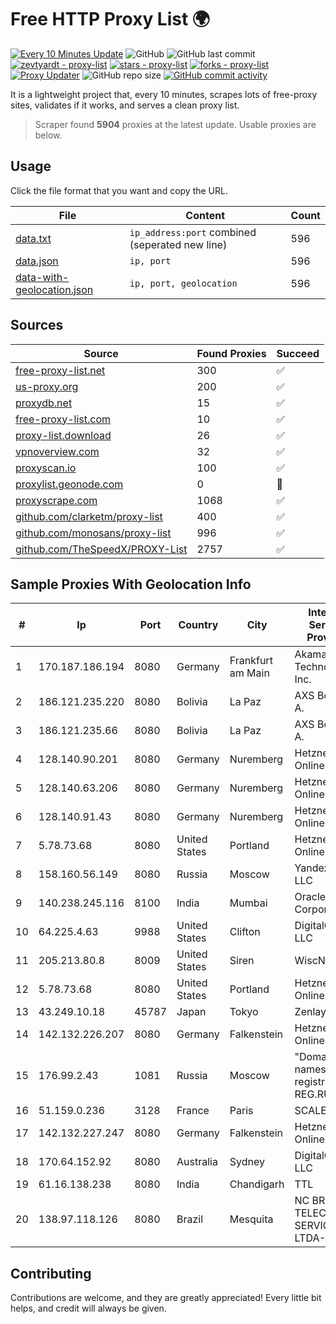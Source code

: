 
# Free HTTP Proxy List 🌍

[![Every 10 Minutes Update](https://github.com/mertguvencli/http-proxy-list/actions/workflows/main.yml/badge.svg?branch=main)](https://github.com/mertguvencli/http-proxy-list/actions/workflows/main.yml)
![GitHub](https://img.shields.io/github/license/mertguvencli/http-proxy-list)
![GitHub last commit](https://img.shields.io/github/last-commit/mertguvencli/http-proxy-list)
[![zevtyardt - proxy-list](https://img.shields.io/static/v1?label=zevtyardt&message=proxy-list&color=blue&logo=github)](https://github.com/zevtyardt/proxy-list "Go to GitHub repo")
[![stars - proxy-list](https://img.shields.io/github/stars/zevtyardt/proxy-list?style=social)](https://github.com/zevtyardt/proxy-list)
[![forks - proxy-list](https://img.shields.io/github/forks/zevtyardt/proxy-list?style=social)](https://github.com/zevtyardt/proxy-list)
[![Proxy Updater](https://github.com/zevtyardt/proxy-list/workflows/Proxy%20Updater/badge.svg)](https://github.com/zevtyardt/proxy-list/actions?query=workflow:"Proxy+Updater")
![GitHub repo size](https://img.shields.io/github/repo-size/zevtyardt/proxy-list)
[![GitHub commit activity](https://img.shields.io/github/commit-activity/m/zevtyardt/proxy-list?logo=commits)](https://github.com/zevtyardt/proxy-list/commits/main)

It is a lightweight project that, every 10 minutes, scrapes lots of free-proxy sites, validates if it works, and serves a clean proxy list.

> Scraper found **5904** proxies at the latest update. Usable proxies are below.

## Usage

Click the file format that you want and copy the URL.

|File|Content|Count|
|----|-------|-----|
|[data.txt](https://raw.githubusercontent.com/mertguvencli/http-proxy-list/main/proxy-list/data.txt)|`ip_address:port` combined (seperated new line)|596|
|[data.json](https://raw.githubusercontent.com/mertguvencli/http-proxy-list/main/proxy-list/data.json)|`ip, port`|596|
|[data-with-geolocation.json](https://raw.githubusercontent.com/mertguvencli/http-proxy-list/main/proxy-list/data-with-geolocation.json)|`ip, port, geolocation`|596|

## Sources

|Source|Found Proxies|Succeed|
|------|-------------|-------|
|[free-proxy-list.net](https://free-proxy-list.net)|300|✅|
|[us-proxy.org](https://www.us-proxy.org)|200|✅|
|[proxydb.net](http://proxydb.net)|15|✅|
|[free-proxy-list.com](https://free-proxy-list.com/?page=&port=&type%5B%5D=http&type%5B%5D=https&up_time=0&search=Search)|10|✅|
|[proxy-list.download](https://www.proxy-list.download/HTTP)|26|✅|
|[vpnoverview.com](https://vpnoverview.com/privacy/anonymous-browsing/free-proxy-servers)|32|✅|
|[proxyscan.io](https://www.proxyscan.io)|100|✅|
|[proxylist.geonode.com](https://proxylist.geonode.com/api/proxy-list?limit=300&page=1&sort_by=lastChecked&sort_type=desc&protocols=http,https)|0|🚫|
|[proxyscrape.com](https://api.proxyscrape.com/v2/?request=displayproxies&protocol=http&timeout=10000&country=all&ssl=all&anonymity=all)|1068|✅|
|[github.com/clarketm/proxy-list](https://raw.githubusercontent.com/clarketm/proxy-list/master/proxy-list-raw.txt)|400|✅|
|[github.com/monosans/proxy-list](https://raw.githubusercontent.com/monosans/proxy-list/main/proxies/http.txt)|996|✅|
|[github.com/TheSpeedX/PROXY-List](https://raw.githubusercontent.com/TheSpeedX/PROXY-List/master/http.txt)|2757|✅|


## Sample Proxies With Geolocation Info

|#|Ip|Port|Country|City|Internet Service Provider|
|-|--|----|-------|----|-------------------------|
|1|170.187.186.194|8080|Germany|Frankfurt am Main|Akamai Technologies, Inc.|
|2|186.121.235.220|8080|Bolivia|La Paz|AXS Bolivia S. A.|
|3|186.121.235.66|8080|Bolivia|La Paz|AXS Bolivia S. A.|
|4|128.140.90.201|8080|Germany|Nuremberg|Hetzner Online GmbH|
|5|128.140.63.206|8080|Germany|Nuremberg|Hetzner Online GmbH|
|6|128.140.91.43|8080|Germany|Nuremberg|Hetzner Online GmbH|
|7|5.78.73.68|8080|United States|Portland|Hetzner Online GmbH|
|8|158.160.56.149|8080|Russia|Moscow|Yandex.Cloud LLC|
|9|140.238.245.116|8100|India|Mumbai|Oracle Corporation|
|10|64.225.4.63|9988|United States|Clifton|DigitalOcean, LLC|
|11|205.213.80.8|8009|United States|Siren|WiscNet|
|12|5.78.73.68|8080|United States|Portland|Hetzner Online GmbH|
|13|43.249.10.18|45787|Japan|Tokyo|Zenlayer Inc|
|14|142.132.226.207|8080|Germany|Falkenstein|Hetzner Online GmbH|
|15|176.99.2.43|1081|Russia|Moscow|"Domain names registrar REG.RU", Ltd|
|16|51.159.0.236|3128|France|Paris|SCALEWAY|
|17|142.132.227.247|8080|Germany|Falkenstein|Hetzner Online GmbH|
|18|170.64.152.92|8080|Australia|Sydney|DigitalOcean, LLC|
|19|61.16.138.238|8080|India|Chandigarh|TTL|
|20|138.97.118.126|8080|Brazil|Mesquita|NC BRASIL TELECOM E SERVICOS LTDA- ME|



## Contributing

Contributions are welcome, and they are greatly appreciated! Every
little bit helps, and credit will always be given.

